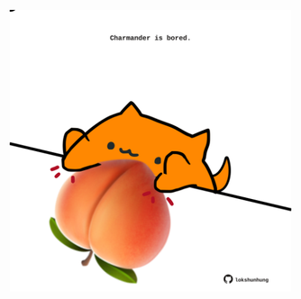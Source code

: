 <!-- built at 16/12/2021, 14:01:52 UTC -->
<p align="center">
  <img width="500" height="500" src="./ReadmeImage.svg">
</p>

